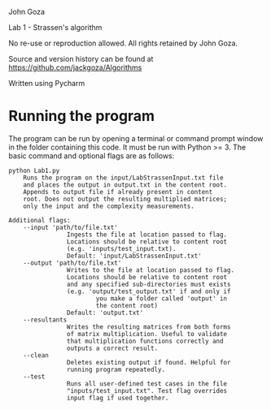 John Goza

Lab 1 - Strassen's algorithm

No re-use or reproduction allowed. All rights retained by John Goza.

Source and version history can be found at https://github.com/jackgoza/Algorithms

Written using Pycharm

# Running the program
The program can be run by opening a terminal or command prompt window in the folder containing this code. It must be run
with Python >= 3. The basic command and optional flags are as follows:

```
python Lab1.py
    Runs the program on the input/LabStrassenInput.txt file
    and places the output in output.txt in the content root.
    Appends to output file if already present in content
    root. Does not output the resulting multiplied matrices;
    only the input and the complexity measurements.
    
Additional flags:
    --input 'path/to/file.txt'
                Ingests the file at location passed to flag.
                Locations should be relative to content root
                (e.g. 'inputs/test_input.txt).
                Default: 'input/LabStrassenInput.txt'
    --output 'path/to/file.txt'
                Writes to the file at location passed to flag.
                Locations should be relative to content root
                and any specified sub-directories must exists
                (e.g. 'output/test_output.txt' if and only if
                        you make a folder called 'output' in
                        the content root)
                Default: 'output.txt'
    --resultants
                Writes the resulting matrices from both forms
                of matrix multiplication. Useful to validate 
                that multiplication functions correctly and
                outputs a correct result.
    --clean
                Deletes existing output if found. Helpful for
                running program repeatedly.
    --test
                Runs all user-defined test cases in the file
                "inputs/test_input.txt". Test flag overrides
                input flag if used together.
```
